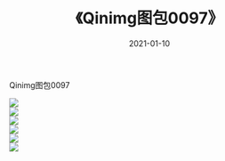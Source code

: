 ﻿---
layout: post
title:  《Qinimg图包0097》
date:   2021-01-10
img: http://imgx.orgx.ga/Qinimg图包/Qinimg图包0097/000.jpg
categories: [美女, 清纯, 唯美]
---

Qinimg图包0097

 ![](http://imgx.orgx.ga/Qinimg图包/Qinimg图包0097/001.jpg) <br>![](http://imgx.orgx.ga/Qinimg图包/Qinimg图包0097/002.jpg) <br>![](http://imgx.orgx.ga/Qinimg图包/Qinimg图包0097/003.jpg) <br>![](http://imgx.orgx.ga/Qinimg图包/Qinimg图包0097/004.jpg) <br>![](http://imgx.orgx.ga/Qinimg图包/Qinimg图包0097/005.jpg) <br>![](http://imgx.orgx.ga/Qinimg图包/Qinimg图包0097/006.jpg) <br>